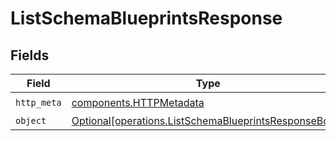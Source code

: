 # ListSchemaBlueprintsResponse


## Fields

| Field                                                                                                                | Type                                                                                                                 | Required                                                                                                             | Description                                                                                                          |
| -------------------------------------------------------------------------------------------------------------------- | -------------------------------------------------------------------------------------------------------------------- | -------------------------------------------------------------------------------------------------------------------- | -------------------------------------------------------------------------------------------------------------------- |
| `http_meta`                                                                                                          | [components.HTTPMetadata](../../models/components/httpmetadata.md)                                                   | :heavy_check_mark:                                                                                                   | N/A                                                                                                                  |
| `object`                                                                                                             | [Optional[operations.ListSchemaBlueprintsResponseBody]](../../models/operations/listschemablueprintsresponsebody.md) | :heavy_minus_sign:                                                                                                   | Success                                                                                                              |